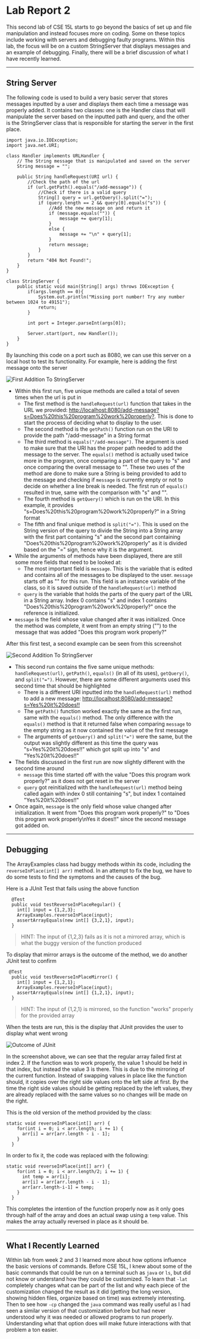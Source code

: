 # Lab Report 2

This second lab of CSE 15L starts to go beyond the basics of set up and file manipulation and instead focuses more on coding. Some on these topics include working with 
servers and debugging faulty programs. Within this lab, the focus will be on a custom StringServer that displays messages and an example of debugging. Finally, there will
be a brief discussion of what I have recently learned.

---

## String Server

The following code is used to build a very basic server that stores messages inputted by a user and displays them each time a message was properly added. It contains
two classes: one is the Handler class that will manipulate the server based on the inputted path and query, and the other is the StringServer class that is responsible
for starting the server in the first place.

```
import java.io.IOException;
import java.net.URI;

class Handler implements URLHandler {
    // The String message that is manipulated and saved on the server
    String message = "";

    public String handleRequest(URI url) {
        //Check the path of the url
        if (url.getPath().equals("/add-message")) {
            //Check if there is a valid query
            String[] query = url.getQuery().split("=");
            if (query.length == 2 && query[0].equals("s")) {
                //Add the new message on and return it
                if (message.equals("")) {
                    message += query[1];
                }
                else {
                    message += "\n" + query[1];
                }
                return message;
            }
        }
        return "404 Not Found!";
    }
}

class StringServer {
    public static void main(String[] args) throws IOException {
        if(args.length == 0){
            System.out.println("Missing port number! Try any number between 1024 to 49151");
            return;
        }

        int port = Integer.parseInt(args[0]);

        Server.start(port, new Handler());
    }
}
```

By launching this code on a port such as 8080, we can use this server on a local host to test its functionality. For example, here is adding the first message onto the
server

![First Addition To StringServer](First%20Test%20of%20StringServer.png)

* Within this first run, five unique methods are called a total of seven times when the url is put in
    * The first method is the `handleRequest(url)` function that takes in the URL we provided: 
    [http://localhost:8080/add-message?s=Does%20this%20program%20work%20properly?](http://localhost:8080/add-message?s=Does%20this%20program%20work%20properly?). This 
    is done to start the process of deciding what to display to the user.
    * The second method is the `getPath()` function run on the URI to provide the path "/add-message" in a String format
    * The third method is `equals("/add-message")`. The argument is used to make sure that the URI has the proper path needed to add the message to the server. The
    `equals()` method is actually used twice more in the program, once comparing a part of the query to "s" and once comparing the overall message to "". These two 
    uses of the method are done to make sure a String is being provided to add to the message and checking if `message` is currently empty or not to decide on whether 
    a line break is needed. The first run of `equals()` resulted in true, same with the comparison with "s" and "".
    * The fourth method is `getQuery()` which is run on the URI. In this example, it provides "s=Does%20this%20program%20work%20properly?" in a String format
    * The fifth and final unique method is `split("=")`. This is used on the String version of the query to divide the String into a String array with the first part 
    containing "s" and the second part containing "Does%20this%20program%20work%20properly" as it is divided based on the "=" sign, hence why it is the argument.
* While the arguments of methods have been displayed, there are still some more fields that need to be looked at:
    * The most important field is `message`. This is the variable that is edited and contains all of the messages to be displayed to the user. `message` starts off as 
    "" for this run. This field is an instance variable of the class, so it is saved outside of the `handleRequest(url)` method
    * `query` is the variable that holds the parts of the query part of the URL in a String array. Index 0 contains "s" and index 1 contains 
    "Does%20this%20program%20work%20properly?" once the reference is initialized.
* `message` is the field whose value changed after it was initialized. Once the method was complete, it went from an empty string ("") to the message that was added 
"Does this program work properly?"

After this first test, a second example can be seen from this screenshot

![Second Addition To StringServer](Second%20Test%20of%20StringServer.png)

* This second run contains the five same unique methods: `handleRequest(url)`, `getPath()`, `equals()` (in all of its uses), `getQuery()`, and `split("=")`. However,
there are some different arguments used this second time that should be highlighted
    * There is a different URI inputted into the `handleRequest(url)` method to add a new message: 
    [http://localhost:8080/add-message?s=Yes%20it%20does!!](http://localhost:8080/add-message?s=Yes%20it%20does!!)
    * The `getPath()` function worked exactly the same as the first run, same with the `equals()` method. The only difference with the `equals()` method is that it 
    returned false when comparing `message` to the empty string as it now contained the value of the first message
    * The arguments of `getQuery()` and `split("=")` were the same, but the output was slightly different as this time the query was "s=Yes%20it%20does!!" which got 
    split up into "s" and "Yes%20it%20does!!"
* The fields discussed in the first run are now slightly different with the second time around
    * `message` this time started off with the value "Does this program work properly?" as it does not get reset in the server
    * `query` got reinitialized with the `handleRequest(url)` method being called again with index 0 still containing "s", but index 1 contained "Yes%20it%20does!!"
* Once again, `message` is the only field whose value changed after initialization. It went from "Does this program work properly?" to "Does this program work 
properly\nYes it does!!" since the second message got added on.

---

## Debugging

The ArrayExamples class had buggy methods within its code, including the `reverseInPlace(int[] arr)` method. In an attempt to fix the bug, we have to do some tests to 
find the symptoms and the causes of the bug.

Here is a JUnit Test that fails using the above function

```
  @Test
  public void testReverseInPlaceRegular() {
    int[] input = {1,2,3};
    ArrayExamples.reverseInPlace(input);
    assertArrayEquals(new int[] {3,2,1}, input);
  }
```
> HINT: The input of {1,2,3} fails as it is not a mirrored array, which is what the buggy version of the function produced

To display that mirror arrays is the outcome of the method, we do another JUnit test to confirm

```
 @Test
  public void testReverseInPlaceMirror() {
    int[] input = {1,2,1};
    ArrayExamples.reverseInPlace(input);
    assertArrayEquals(new int[] {1,2,1}, input);
  }
```
> HINT: The input of {1,2,1} is mirrored, so the function "works" properly for the provided array

When the tests are run, this is the display that JUnit provides the user to display what went wrong

![Outcome of JUnit](Screenshot_20230126_103513.png)

In the screenshot above, we can see that the regular array failed first at index 2. If the function was to work properly, the value 1 should be held in that index, but 
instead the value 3 is there. This is due to the mirroring of the current function. Instead of swapping values in place like the function should, it copies over the 
right side values onto the left side at first. By the time the right side values should be getting replaced by the left values, they are already replaced with the same 
values so no changes will be made on the right.

This is the old version of the method provided by the class:
```
static void reverseInPlace(int[] arr) {
    for(int i = 0; i < arr.length; i += 1) {
      arr[i] = arr[arr.length - i - 1];
    }
  }
```

In order to fix it, the code was replaced with the following:
```
static void reverseInPlace(int[] arr) {
    for(int i = 0; i < arr.length/2; i += 1) {
      int temp = arr[i];
      arr[i] = arr[arr.length - i - 1];
      arr[arr.length-i-1] = temp;
    }
  }
```

This completes the intention of the function properly now as it only goes through half of the array and does an actual swap using a `temp` value. This makes the array 
actually reversed in place as it should be.

---

## What I Recently Learned

Within lab from week 2 and 3 I learned more about how options influence the basic versions of commands. Before CSE 15L, I knew about some of the basic commands that could be run on a terminal such as `java` or `ls`, but did not know or understand how they could be customized. To learn that `-lat` completely changes what can be part of the list and why each piece of the customization changed the result as it did (getting the long version, showing hidden files, organize based on time) was extremely interesting. Then to see how `-cp` changed the `java` command was really useful as I had seen a similar version of that customization before but had never understood why it was needed or allowed programs to run properly. Understanding what that option does will make future interactions with that problem a ton easier.
